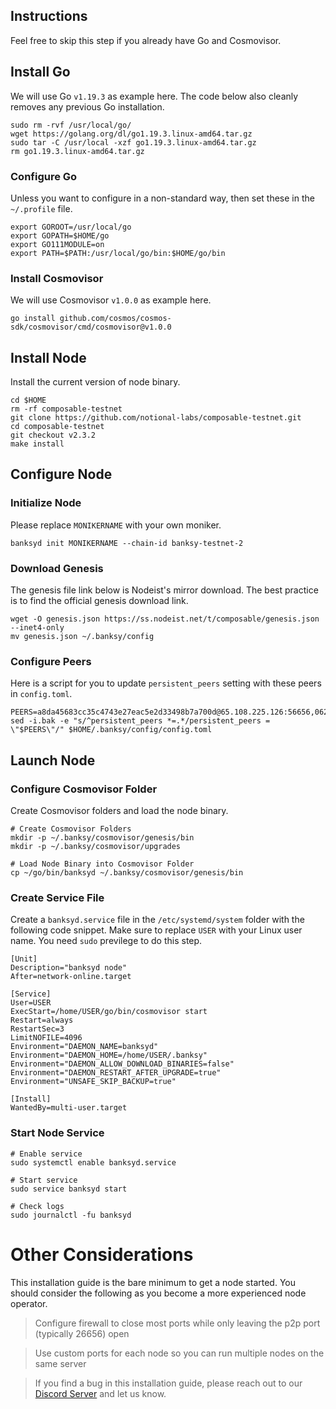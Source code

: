 ## Instructions
Feel free to skip this step if you already have Go and Cosmovisor.


## Install Go
We will use Go `v1.19.3` as example here. The code below also cleanly removes any previous Go installation.

```
sudo rm -rvf /usr/local/go/
wget https://golang.org/dl/go1.19.3.linux-amd64.tar.gz
sudo tar -C /usr/local -xzf go1.19.3.linux-amd64.tar.gz
rm go1.19.3.linux-amd64.tar.gz
```

### Configure Go
Unless you want to configure in a non-standard way, then set these in the `~/.profile` file.

```
export GOROOT=/usr/local/go
export GOPATH=$HOME/go
export GO111MODULE=on
export PATH=$PATH:/usr/local/go/bin:$HOME/go/bin
```


### Install Cosmovisor
We will use Cosmovisor `v1.0.0` as example here.

```
go install github.com/cosmos/cosmos-sdk/cosmovisor/cmd/cosmovisor@v1.0.0
```

## Install Node
Install the current version of node binary.

```
cd $HOME
rm -rf composable-testnet
git clone https://github.com/notional-labs/composable-testnet.git
cd composable-testnet
git checkout v2.3.2
make install
```

## Configure Node
### Initialize Node
Please replace `MONIKERNAME` with your own moniker.

```
banksyd init MONIKERNAME --chain-id banksy-testnet-2
```

### Download Genesis
The genesis file link below is Nodeist's mirror download. The best practice is to find the official genesis download link.

```
wget -O genesis.json https://ss.nodeist.net/t/composable/genesis.json --inet4-only
mv genesis.json ~/.banksy/config
```

### Configure Peers
Here is a script for you to update `persistent_peers` setting with these peers in `config.toml`.
```
PEERS=a8da45683cc35c4743e27eac5e2d33498b7a700d@65.108.225.126:56656,06206d0f5afb5b6d9d1c4efdd9b753da2553fa4f@96.234.160.22:30456,c4c51318e4d9a863c019fb277e5ed6748590e5c6@66.45.233.110:26657,7a4247261bad16289428543538d8e7b0c785b42c@135.181.22.94:26656,1d1b341ee37434cbcf23231d89fa410aeb970341@65.108.206.74:36656,73190b1ec85654eeb7ccdc42538a2bb4a98b2802@194.163.165.176:46656,a03d37eb137b4825da89183c3a1cc85b30541040@195.3.220.169:26656,837d9bf9a4ce4d8fd0e7b0cbe51870a2fa29526a@65.109.85.170:58656,f9cf7b4b1df105e67c632364847a4a00f86aa5c8@93.115.28.169:36656,55809d43e11bd97904a24c380968b414243fa247@65.109.154.182:47656,829fe9bab86000a420d00292c5e83fc1c3961d94@65.108.206.118:60756,085e6b4cf1f1d6f7e2c0b9d06d476d070cbd7929@banksy.sergo.dev:11813,a2041248892180f37fd8e8fe21d7d6b1972efa41@65.21.139.155:32656,b3df58870bc6ff98a88cae66f6eb616198c3b118@144.76.45.59:26656,3c091edbe051f9b0e1bcf46200db163e667a114a@65.108.129.94:26656,d9b5a5910c1cf6b52f79aae4cf97dd83086dfc25@65.108.229.93:27656,8ef48cb0abd32aba27e0b7dea59d625afae99028@65.21.5.205:26656,f42036053761675bc7ad48c4b1510e67254d9e24@65.109.28.226:20656,561b5acc7d6ae8994442855aac6b9a2ea94970d1@5.161.97.184:26656,a117b8ea8b909cb9a62ac0734e0e83787939a298@178.63.52.213:26656,81a92793f2e3266e45d304d5325905e0e587e0b7@65.109.61.113:26656,d0f54e60e10ca4d657b48c9cfc5549fb2a8c7a96@65.109.31.55:26656,18f86a7b2b8233e340b85733b77c649daa2533dc@138.201.59.93:26656,7b8f4a6d2aedf1d300edd447b5020ea174376f03@65.108.231.238:26677,32dfb88dbfae25475202c20adcdcca720f7268c9@65.21.200.161:15956,b3c715e6d140ea5de371db8bab081cb9923f45b2@65.108.78.107:26656,e8ff96b052acfc2cc10458fa163dc733a8328ae1@109.236.86.96:15956,ca63700c8a456548ebeb9859e73e7fc03cfa273b@peer1.apeironnodes.com:44003
sed -i.bak -e "s/^persistent_peers *=.*/persistent_peers = \"$PEERS\"/" $HOME/.banksy/config/config.toml
```

## Launch Node
### Configure Cosmovisor Folder
Create Cosmovisor folders and load the node binary.

```
# Create Cosmovisor Folders
mkdir -p ~/.banksy/cosmovisor/genesis/bin
mkdir -p ~/.banksy/cosmovisor/upgrades

# Load Node Binary into Cosmovisor Folder
cp ~/go/bin/banksyd ~/.banksy/cosmovisor/genesis/bin
```

### Create Service File
Create a `banksyd.service` file in the `/etc/systemd/system` folder with the following code snippet. Make sure to replace `USER` with your Linux user name. You need `sudo` previlege to do this step.

```
[Unit]
Description="banksyd node"
After=network-online.target

[Service]
User=USER
ExecStart=/home/USER/go/bin/cosmovisor start
Restart=always
RestartSec=3
LimitNOFILE=4096
Environment="DAEMON_NAME=banksyd"
Environment="DAEMON_HOME=/home/USER/.banksy"
Environment="DAEMON_ALLOW_DOWNLOAD_BINARIES=false"
Environment="DAEMON_RESTART_AFTER_UPGRADE=true"
Environment="UNSAFE_SKIP_BACKUP=true"

[Install]
WantedBy=multi-user.target
```

### Start Node Service
```
# Enable service
sudo systemctl enable banksyd.service

# Start service
sudo service banksyd start

# Check logs
sudo journalctl -fu banksyd
```

# Other Considerations
This installation guide is the bare minimum to get a node started. You should consider the following as you become a more experienced node operator.



> Configure firewall to close most ports while only leaving the p2p port (typically 26656) open

> Use custom ports for each node so you can run multiple nodes on the same server

> If you find a bug in this installation guide, please reach out to our [Discord Server](https://dc.nodeist.net) and let us know.
